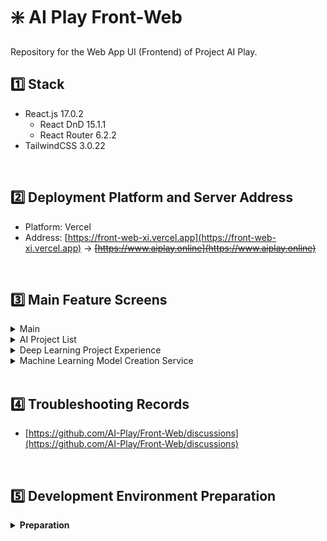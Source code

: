 # ❇️ AI Play Front-Web

Repository for the Web App UI (Frontend) of Project AI Play.

## 1️⃣ Stack

- React.js 17.0.2
  - React DnD 15.1.1
  - React Router 6.2.2
- TailwindCSS 3.0.22

<br/>

## 2️⃣ Deployment Platform and Server Address

- Platform: Vercel
- Address: [https://front-web-xi.vercel.app](https://front-web-xi.vercel.app) -> ~~[https://www.aiplay.online](https://www.aiplay.online)~~

<br/>

## 3️⃣ Main Feature Screens

<details>
  <summary>Main</summary>

![image](https://user-images.githubusercontent.com/73585246/162390956-81a9cd08-f8cf-4aa5-a66f-ae0e5ca83490.png)

</details>
<details>
  <summary>AI Project List</summary>

![image](https://user-images.githubusercontent.com/73585246/162392909-f7bb38ee-ba9a-4ea7-b506-d6aac8f257a5.png)

</details>
<details>
  <summary>Deep Learning Project Experience</summary>

![image](https://user-images.githubusercontent.com/73585246/162393082-60a2a0f7-92bc-48e5-8949-631c741a0cab.png)

</details>
<details>
  <summary>Machine Learning Model Creation Service</summary>

![image](https://user-images.githubusercontent.com/73585246/162393190-4e4db10c-d7ba-4eb8-9f60-9acceaff01bb.png)

</details>

<br/>

## 4️⃣ Troubleshooting Records

- [https://github.com/AI-Play/Front-Web/discussions](https://github.com/AI-Play/Front-Web/discussions)

<br/>

## 5️⃣ Development Environment Preparation

<details>
  <summary><b>Preparation</b></summary>

```
// Install dependencies listed in package.json npm i
npm i
```

> For detailed application process of danfojs, refer to the link below
> [React - Applying Danfo.js](https://github.com/AI-Play/Front-Web/discussions/22#discussioncomment-2215525)

##### Run the Development Server

```
npm start
```

</details>
